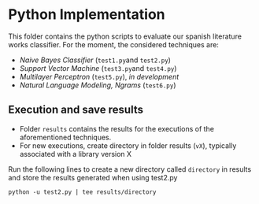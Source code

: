 # Python Implementation #

This folder contains the python scripts to evaluate our spanish 
literature works classifier. For the moment, the considered techniques 
are:

- *Naive Bayes Classifier* (`test1.py`and `test2.py`)
- *Support Vector Machine* (`test3.py`and `test4.py`)
- *Multilayer Perceptron* (`test5.py`), *in development*
- *Natural Language Modeling, Ngrams* (`test6.py`)

## Execution and save results
- Folder `results` contains the results for the executions of the aforementioned techniques.
- For new executions, create directory in folder results (`vX`), typically associated with a library version X

Run the following lines to create a new directory called `directory` in results and store the results generated when using test2.py

```
python -u test2.py | tee results/directory
```
